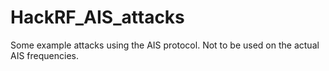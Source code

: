 # HackRF_AIS_attacks
Some example attacks using the AIS protocol. Not to be used on the actual AIS frequencies.

